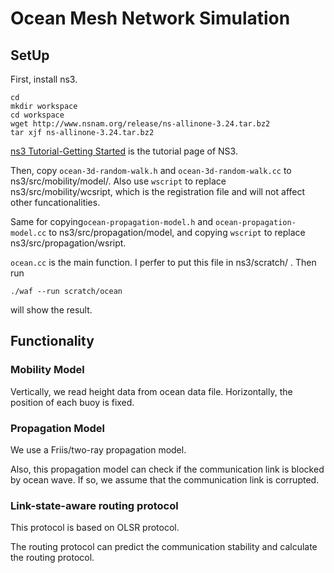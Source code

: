 # Ocean Mesh Network Simulation

## SetUp
First, install ns3.
```
cd
mkdir workspace
cd workspace
wget http://www.nsnam.org/release/ns-allinone-3.24.tar.bz2
tar xjf ns-allinone-3.24.tar.bz2
```
[ns3 Tutorial-Getting Started](https://www.nsnam.org/docs/release/3.24/tutorial/html/getting-started.html#downloading-ns3) is the tutorial page of NS3.

Then, copy `ocean-3d-random-walk.h` and `ocean-3d-random-walk.cc` to ns3/src/mobility/model/. Also use `wscript` to replace ns3/src/mobility/wcsript, which is the registration file and will not affect other funcationalities.

Same for copying`ocean-propagation-model.h` and `ocean-propagation-model.cc` to ns3/src/propagation/model, and copying `wscript` to replace ns3/src/propagation/wsript.

`ocean.cc` is the main function. I perfer to put this file in ns3/scratch/ . Then run
```
./waf --run scratch/ocean
```
will show the result.


## Functionality

### Mobility Model

Vertically, we read height data from ocean data file. Horizontally, the position of each buoy is fixed.


### Propagation Model

We use a Friis/two-ray propagation model.

Also, this propagation model can check if the communication link is blocked by ocean wave. If so, we assume that the communication 
link is corrupted.

### Link-state-aware routing protocol

This protocol is based on OLSR protocol. 

The routing protocol can predict the communication stability and calculate the routing protocol.
